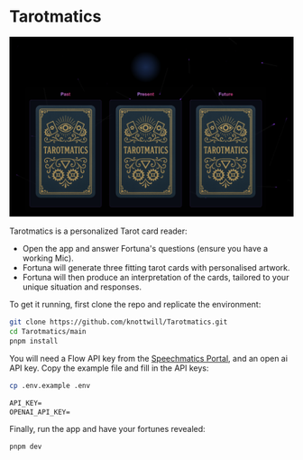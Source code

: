 # Tarotmatics

![UI](./UI.png)

Tarotmatics is a personalized Tarot card reader:
- Open the app and answer Fortuna's questions (ensure you have a working Mic). 
- Fortuna will generate three fitting tarot cards with personalised artwork.
- Fortuna will then produce an interpretation of the cards, tailored to your unique situation and responses.

To get it running, first clone the repo and replicate the environment:
```bash
git clone https://github.com/knottwill/Tarotmatics.git
cd Tarotmatics/main
pnpm install
```

You will need a Flow API key from the [Speechmatics Portal](https://portal.speechmatics.com/dashboard), and an open ai API key. Copy the example file and fill in the API keys:

```bash
cp .env.example .env
```

```.env
API_KEY=
OPENAI_API_KEY=
```

Finally, run the app and have your fortunes revealed:

```bash
pnpm dev
```